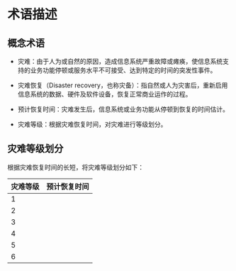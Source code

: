 # 术语描述

## 概念术语

* 灾难：由于人为或自然的原因，造成信息系统严重故障或瘫痪，使信息系统支持的业务功能停顿或服务水平不可接受、达到特定的时间的突发性事件。

* 灾难恢复（Disaster recovery，也称灾备）：指自然或人为灾害后，重新启用信息系统的数据、硬件及软件设备，恢复正常商业运作的过程。

* 预计恢复时间：灾难发生后，信息系统或业务功能从停顿到恢复的时间估计。

* 灾难等级：根据灾难恢复时间，对灾难进行等级划分。

## 灾难等级划分

根据灾难恢复时间的长短，将灾难等级划分如下：

|灾难等级|预计恢复时间|
|--------|------------|
|1||
|2||
|3||
|4||
|5||
|6||
